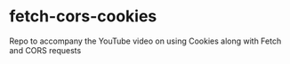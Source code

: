 # fetch-cors-cookies
Repo to accompany the YouTube video on using Cookies along with Fetch and CORS requests
